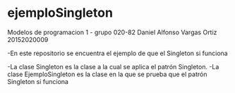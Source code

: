 # ejemploSingleton

Modelos de programacion 1 - grupo 020-82
Daniel Alfonso Vargas Ortiz  20152020009


-En este repositorio se encuentra el ejemplo de que el Singleton si funciona

-La clase Singleton es la clase a la cual se aplica el patrón Singleton.
-La clase EjemploSingleton es la clase en la que se prueba que el patrón Singleton si funciona
